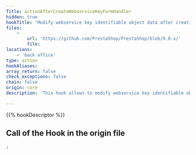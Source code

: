 ```yaml
---
Title: actionAfterCreateWebserviceKeyFormHandler
hidden: true
hookTitle: 'Modify webservice key identifiable object data after creating it'
files:
    -
        url: 'https://github.com/PrestaShop/PrestaShop/blob/9.0.x/'
        file: 
locations:
    - 'back office'
type: action
hookAliases: 
array_return: false
check_exceptions: false
chain: false
origin: core
description: 'This hook allows to modify webservice key identifiable object forms data after it was created'

---
```


{{% hookDescriptor %}}

## Call of the Hook in the origin file

```php
;
```
